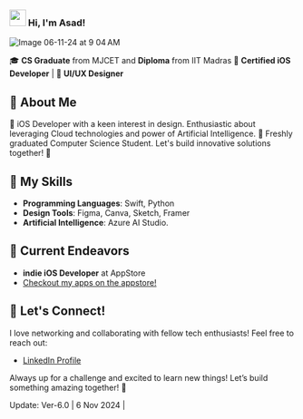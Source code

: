 ### <img src="https://github.com/TheDudeThatCode/TheDudeThatCode/blob/master/Assets/Hi.gif" width="29px"> Hi, I'm Asad!
![Image 06-11-24 at 9 04 AM](https://github.com/user-attachments/assets/30929842-92cc-4e3d-a064-29ce8d41dd8a)

🎓 **CS Graduate** from MJCET and **Diploma** from IIT Madras  📱 **Certified iOS Developer** | 🎨 **UI/UX Designer**

## 🚀 About Me
 iOS Developer with a keen interest in design. Enthusiastic about leveraging Cloud technologies and power of Artificial Intelligence. 🤖
Freshly graduated Computer Science Student. Let's build innovative solutions together! 🚀

## 💪 My Skills
- **Programming Languages**: Swift, Python
- **Design Tools**: Figma, Canva, Sketch, Framer
- **Artificial Intelligence**: Azure AI Studio.

## 🌱 Current Endeavors
- **indie iOS Developer** at AppStore
- [Checkout my apps on the appstore!](https://apps.apple.com/in/developer/mohammed-asadullah-sayeed/id1759296244)

## 🔗 Let's Connect!
I love networking and collaborating with fellow tech enthusiasts! Feel free to reach out:
- [LinkedIn Profile](https://www.linkedin.com/in/asdsyd/)

Always up for a challenge and excited to learn new things! Let’s build something amazing together! 🚀

<p font-family="-apple-system-footnote"> Update: Ver-6.0 | 6 Nov 2024 |</p>
























